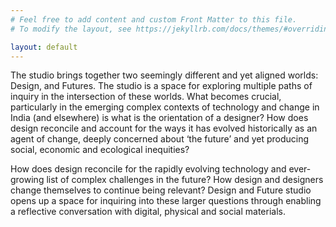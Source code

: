 ```yaml
---
# Feel free to add content and custom Front Matter to this file.
# To modify the layout, see https://jekyllrb.com/docs/themes/#overriding-theme-defaults

layout: default
---
```


The studio brings together two seemingly different and yet aligned worlds: Design, and Futures. The studio is a space for exploring multiple paths of inquiry in the intersection of these worlds. What becomes crucial, particularly in the emerging complex contexts of technology and change in India (and elsewhere) is what is the orientation of a designer? How does design reconcile and account for the ways it has evolved historically as an agent of change, deeply concerned about ‘the future’ and yet producing social, economic and ecological inequities? 

How does design reconcile for the rapidly evolving technology and ever-growing list of complex challenges in the future? How design and designers change themselves to continue being relevant? Design and Future studio opens up a space for inquiring into these larger questions through enabling a reflective conversation with digital, physical and social materials.
